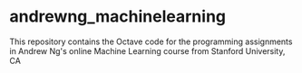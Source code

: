 # andrewng_machinelearning
This repository contains the Octave code for the programming assignments in Andrew Ng's online Machine Learning course from Stanford University, CA
